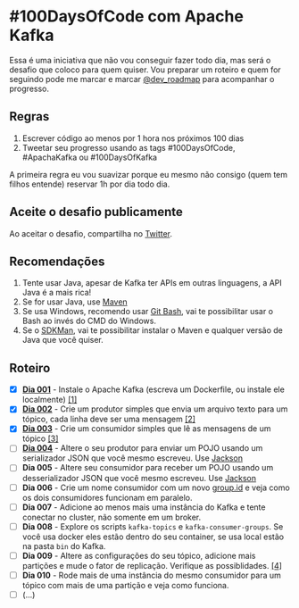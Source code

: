 # #100DaysOfCode com Apache Kafka

Essa é uma iniciativa que não vou conseguir fazer todo dia, mas será o desafio que coloco para quem quiser. Vou preparar um roteiro e quem for seguindo pode me marcar e marcar [@dev_roadmap](https://twitter.com/dev_roadmap/) para acompanhar o progresso. 

## Regras

1. Escrever código ao menos por 1 hora nos próximos 100 dias
2. Tweetar seu progresso usando as tags #100DaysOfCode, #ApachaKafka ou #100DaysOfKafka

A primeira regra eu vou suavizar porque eu mesmo não consigo (quem tem filhos entende) reservar 1h por dia todo dia.

## Aceite o desafio publicamente

Ao aceitar o desafio, compartilha no [Twitter](https://twitter.com/intent/tweet?text=Aceitei%20o%20desafio%20de%20participar%20do%20%23100DaysOfCode%20com%20%23ApacheKafka%20iniciando%20hoje%21%20Me%20segue%20a%C3%AD%20pra%20aprender...%20%20Oi%20%40vepo%20e%20%40dev_roadmap&url=https://github.com/vepo/kafka-100-days&hashtags=100DaysOfCode,ApacheKafka,100DaysOfKafka).

## Recomendações

1. Tente usar Java, apesar de Kafka ter APIs em outras linguagens, a API Java é a mais rica! 
2. Se for usar Java, use [Maven](https://maven.apache.org/guides/getting-started/maven-in-five-minutes.html)
3. Se usa Windows, recomendo usar [Git Bash](https://git-scm.com/downloads), vai te possibilitar usar o Bash ao invés do CMD do Windows.
4. Se o [SDKMan](https://sdkman.io/), vai te possibilitar instalar o Maven e qualquer versão de Java que você quiser. 

## Roteiro

- [X] [**Dia 001**](./dia-001/README.md) - Instale o Apache Kafka (escreva um Dockerfile, ou instale ele localmente) [[1]](https://vepo.github.io/posts/rodando-o-apache-kafka-localmente)
- [x] [**Dia 002**](./dia-002/README.md) - Crie um produtor simples que envia um arquivo texto para um tópico, cada linha deve ser uma mensagem [[2]](https://vepo.github.io/posts/enviando-mensagens)
- [X] [**Dia 003**](./dia-003/README.md) - Crie um consumidor simples que lê as mensagens de um tópico [[3]](https://vepo.github.io/posts/recebendo-mensagens)
- [ ] [**Dia 004**](./dia-004/README.md) - Altere o seu produtor para enviar um POJO usando um serializador JSON que você mesmo escreveu. Use [Jackson](https://www.devmedia.com.br/introducao-ao-jackson-objectmapper/43174)
- [ ] **Dia 005** - Altere seu consumidor para receber um POJO usando um desserializador JSON que você mesmo escreveu. Use [Jackson](https://www.devmedia.com.br/introducao-ao-jackson-objectmapper/43174)
- [ ] **Dia 006** - Crie um nome consumidor com um novo [group.id](https://kafka.apache.org/documentation/#consumerconfigs_group.id) e veja como os dois consumidores funcionam em paralelo.
- [ ] **Dia 007** - Adicione ao menos mais uma instância do Kafka e tente conectar no cluster, não somente em um broker. 
- [ ] **Dia 008** - Explore os scripts `kafka-topics` e `kafka-consumer-groups`. Se você usa docker eles estão dentro do seu container, se usa local estão na pasta `bin` do Kafka.
- [ ] **Dia 009** - Altere as configurações do seu tópico, adicione mais partições e mude o fator de replicação. Verifique as possiblidades. [[4]](https://vepo.github.io/posts/anatomia-de-um-topico)
- [ ] **Dia 010** - Rode mais de uma instância do mesmo consumidor para um tópico com mais de uma partição e veja como funciona.
- [ ] (...)
